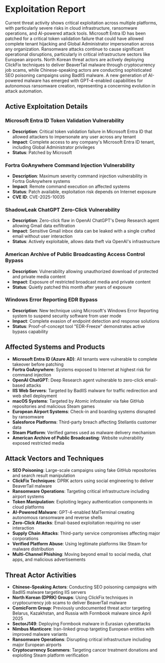 # Exploitation Report

Current threat activity shows critical exploitation across multiple platforms, with particularly severe risks in cloud infrastructure, ransomware operations, and AI-powered attack tools. Microsoft Entra ID has been patched for a critical token validation failure that could have allowed complete tenant hijacking and Global Administrator impersonation across any organization. Ransomware attacks continue to cause significant operational disruptions, particularly in critical infrastructure sectors like European airports. North Korean threat actors are actively deploying ClickFix techniques to deliver BeaverTail malware through cryptocurrency job scams, while Chinese-speaking actors are conducting sophisticated SEO poisoning campaigns using BadIIS malware. A new generation of AI-powered malware has emerged with GPT-4-enabled capabilities for autonomous ransomware creation, representing a concerning evolution in attack automation.

## Active Exploitation Details

### Microsoft Entra ID Token Validation Vulnerability
- **Description**: Critical token validation failure in Microsoft Entra ID that allowed attackers to impersonate any user across any tenant
- **Impact**: Complete access to any company's Microsoft Entra ID tenant, including Global Administrator privileges
- **Status**: Patched by Microsoft

### Fortra GoAnywhere Command Injection Vulnerability
- **Description**: Maximum severity command injection vulnerability in Fortra GoAnywhere systems
- **Impact**: Remote command execution on affected systems
- **Status**: Patch available, exploitation risk depends on Internet exposure
- **CVE ID**: CVE-2025-10035

### ShadowLeak ChatGPT Zero-Click Vulnerability
- **Description**: Zero-click flaw in OpenAI ChatGPT's Deep Research agent allowing Gmail data exfiltration
- **Impact**: Sensitive Gmail inbox data can be leaked with a single crafted email without user interaction
- **Status**: Actively exploitable, allows data theft via OpenAI's infrastructure

### American Archive of Public Broadcasting Access Control Bypass
- **Description**: Vulnerability allowing unauthorized download of protected and private media content
- **Impact**: Exposure of restricted broadcast media and private content
- **Status**: Quietly patched this month after years of exposure

### Windows Error Reporting EDR Bypass
- **Description**: New technique using Microsoft's Windows Error Reporting system to suspend security software from user mode
- **Impact**: Complete evasion of endpoint detection and response solutions
- **Status**: Proof-of-concept tool "EDR-Freeze" demonstrates active bypass capability

## Affected Systems and Products

- **Microsoft Entra ID (Azure AD)**: All tenants were vulnerable to complete takeover before patching
- **Fortra GoAnywhere**: Systems exposed to Internet at highest risk for command injection
- **OpenAI ChatGPT**: Deep Research agent vulnerable to zero-click email-based attacks
- **IIS Web Servers**: Targeted by BadIIS malware for traffic redirection and web shell deployment
- **macOS Systems**: Targeted by Atomic infostealer via fake GitHub repositories and malicious Steam games
- **European Airport Systems**: Check-in and boarding systems disrupted by ransomware
- **Salesforce Platforms**: Third-party breach affecting Stellantis customer data
- **Steam Platform**: Verified games used as malware delivery mechanism
- **American Archive of Public Broadcasting**: Website vulnerability exposed restricted media

## Attack Vectors and Techniques

- **SEO Poisoning**: Large-scale campaigns using fake GitHub repositories and search result manipulation
- **ClickFix Techniques**: DPRK actors using social engineering to deliver BeaverTail malware
- **Ransomware Operations**: Targeting critical infrastructure including airport systems
- **Token Manipulation**: Exploiting legacy authentication components in cloud platforms
- **AI-Powered Malware**: GPT-4-enabled MalTerminal creating autonomous ransomware and reverse shells
- **Zero-Click Attacks**: Email-based exploitation requiring no user interaction
- **Supply Chain Attacks**: Third-party service compromises affecting major corporations
- **Verified Platform Abuse**: Using legitimate platforms like Steam for malware distribution
- **Multi-Channel Phishing**: Moving beyond email to social media, chat apps, and malicious advertisements

## Threat Actor Activities

- **Chinese-Speaking Actors**: Conducting SEO poisoning campaigns with BadIIS malware targeting IIS servers
- **North Korean (DPRK) Groups**: Using ClickFix techniques in cryptocurrency job scams to deliver BeaverTail malware
- **ComicForm Group**: Previously undocumented threat actor targeting Belarus, Kazakhstan, and Russia with Formbook malware since April 2025
- **SectorJ149**: Deploying Formbook malware in Eurasian cyberattacks
- **Nimbus Manticore**: Iran-linked group targeting European entities with improved malware variants
- **Ransomware Operations**: Disrupting critical infrastructure including major European airports
- **Cryptocurrency Scammers**: Targeting cancer treatment donations and exploiting Steam platform verification